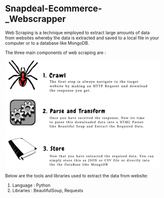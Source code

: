 # Snapdeal-Ecommerce-_Webscrapper
Web Scraping is a technique employed to extract large amounts of data from websites whereby the data is extracted and saved to a local file in your computer or to a database like MongoDB.

The three main components of web scraping are :

![](Webcrawler.png)

Below are the tools and libraries used to extract the data from website:

1. Language : Python
2. Libraries : BeautifulSoup, Requests
